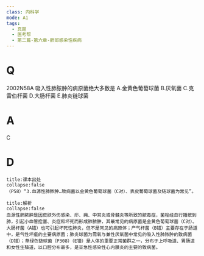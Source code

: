 ```yaml
---
class: 内科学
mode: A1
tags:
  - 真题
  - 医考帮
  - 第二篇-第六章-肺部感染性疾病
---
```


# Q
2002N58A 吸入性肺脓肿的病原菌绝大多数是
A.金黄色葡萄球菌
B.厌氧菌
C.克雷伯杆菌
D.大肠杆菌
E.肺炎链球菌

# A
C
# D
```ad-note
title:课本出处
collapse:false
（P58）“3.血源性肺脓肿…致病菌以金黄色葡萄球菌（C对）、表皮葡萄球菌及链球菌为常见”。
```

```ad-summary
title:解析
collapse:false
血源性肺脓肿是因皮肤外伤感染、疖、痈、中耳炎或骨髓炎等所致的脓毒症，菌栓经血行播散到肺，引起小血管拴塞、炎症和坏死而形成肺脓肿，其最常见的病原菌是金黄色葡萄球菌（C对）。大肠杆菌（A错）也可引起坏死性肺炎，但不是常见的病原体；产气杆菌（B错）主要存在于肠道中，是气性坏疽的主要病原菌；肺炎球菌为需氧与兼性厌氧菌中常见的吸入性肺脓肿的致病菌（D错）；草绿色链球菌（P308）（E错）是人体的重要正常菌群之一，分布于上呼吸道、胃肠道和女性生殖道，以口腔分布最多，是亚急性感染性心内膜炎的主要的致病菌。
```

